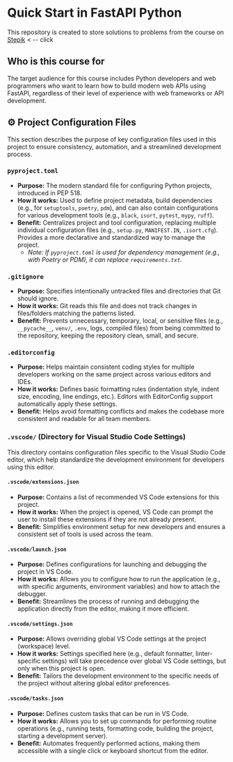 # Quick Start in FastAPI Python

This repository is created to store solutions to problems from the course on [Stepik](https://stepik.org/179694) < -- click

## Who is this course for

The target audience for this course includes Python developers and web programmers who want to learn how to build modern web APIs using FastAPI, regardless of their level of experience with web frameworks or API development.

## ⚙️ Project Configuration Files

This section describes the purpose of key configuration files used in this project to ensure consistency, automation, and a streamlined development process.

### `pyproject.toml`

* **Purpose:** The modern standard file for configuring Python projects, introduced in PEP 518.
* **How it works:** Used to define project metadata, build dependencies (e.g., for `setuptools`, `poetry`, `pdm`), and can also contain configurations for various development tools (e.g., `black`, `isort`, `pytest`, `mypy`, `ruff`).
* **Benefit:** Centralizes project and tool configuration, replacing multiple individual configuration files (e.g., `setup.py`, `MANIFEST.IN`, `.isort.cfg`). Provides a more declarative and standardized way to manage the project.
  * *Note: If `pyproject.toml` is used for dependency management (e.g., with Poetry or PDM), it can replace `requirements.txt`.*

### `.gitignore`

* **Purpose:** Specifies intentionally untracked files and directories that Git should ignore.
* **How it works:** Git reads this file and does not track changes in files/folders matching the patterns listed.
* **Benefit:** Prevents unnecessary, temporary, local, or sensitive files (e.g., `__pycache__`, `venv/`, `.env`, logs, compiled files) from being committed to the repository, keeping the repository clean, small, and secure.

### `.editorconfig`

* **Purpose:** Helps maintain consistent coding styles for multiple developers working on the same project across various editors and IDEs.
* **How it works:** Defines basic formatting rules (indentation style, indent size, encoding, line endings, etc.). Editors with EditorConfig support automatically apply these settings.
* **Benefit:** Helps avoid formatting conflicts and makes the codebase more consistent and readable for all team members.

### `.vscode/` (Directory for Visual Studio Code Settings)

This directory contains configuration files specific to the Visual Studio Code editor, which help standardize the development environment for developers using this editor.

#### `.vscode/extensions.json`

* **Purpose:** Contains a list of recommended VS Code extensions for this project.
* **How it works:** When the project is opened, VS Code can prompt the user to install these extensions if they are not already present.
* **Benefit:** Simplifies environment setup for new developers and ensures a consistent set of tools is used across the team.

#### `.vscode/launch.json`

* **Purpose:** Defines configurations for launching and debugging the project in VS Code.
* **How it works:** Allows you to configure how to run the application (e.g., with specific arguments, environment variables) and how to attach the debugger.
* **Benefit:** Streamlines the process of running and debugging the application directly from the editor, making it more efficient.

#### `.vscode/settings.json`

* **Purpose:** Allows overriding global VS Code settings at the project (workspace) level.
* **How it works:** Settings specified here (e.g., default formatter, linter-specific settings) will take precedence over global VS Code settings, but only when this project is open.
* **Benefit:** Tailors the development environment to the specific needs of the project without altering global editor preferences.

#### `.vscode/tasks.json`

* **Purpose:** Defines custom tasks that can be run in VS Code.
* **How it works:** Allows you to set up commands for performing routine operations (e.g., running tests, formatting code, building the project, starting a development server).
* **Benefit:** Automates frequently performed actions, making them accessible with a single click or keyboard shortcut from the editor.
